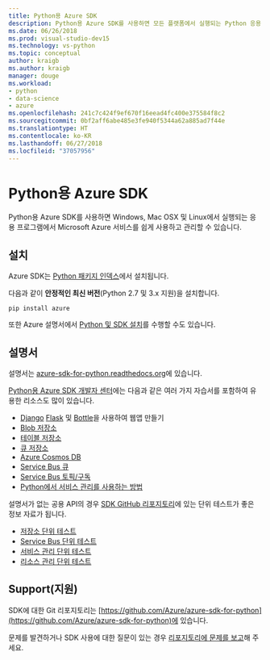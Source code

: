 ```yaml
---
title: Python용 Azure SDK
description: Python용 Azure SDK를 사용하면 모든 플랫폼에서 실행되는 Python 응용 프로그램을 통해 Microsoft Azure 서비스를 쉽게 이용할 수 있습니다.
ms.date: 06/26/2018
ms.prod: visual-studio-dev15
ms.technology: vs-python
ms.topic: conceptual
author: kraigb
ms.author: kraigb
manager: douge
ms.workload:
- python
- data-science
- azure
ms.openlocfilehash: 241c7c424f9ef670f16eead4fc400e375584f8c2
ms.sourcegitcommit: 0bf2aff6abe485e3fe940f5344a62a885ad7f44e
ms.translationtype: HT
ms.contentlocale: ko-KR
ms.lasthandoff: 06/27/2018
ms.locfileid: "37057956"
---
```

# <a name="azure-sdk-for-python"></a>Python용 Azure SDK

Python용 Azure SDK를 사용하면 Windows, Mac OSX 및 Linux에서 실행되는 응용 프로그램에서 Microsoft Azure 서비스를 쉽게 사용하고 관리할 수 있습니다.

## <a name="installation"></a>설치

Azure SDK는 [Python 패키지 인덱스](https://pypi.python.org/pypi/azure)에서 설치됩니다.

다음과 같이 **안정적인 최신 버전**(Python 2.7 및 3.x 지원)을 설치합니다.

```command
pip install azure
```

또한 Azure 설명서에서 [Python 및 SDK 설치](https://docs.microsoft.com/azure/python-how-to-install/)를 수행할 수도 있습니다.

## <a name="documentation"></a>설명서

설명서는 [azure-sdk-for-python.readthedocs.org](https://docs.microsoft.com/en-us/python/azure/?view=azure-python)에 있습니다.

[Python용 Azure SDK 개발자 센터](http://azure.microsoft.com/develop/python/)에는 다음과 같은 여러 가지 자습서를 포함하여 유용한 리소스도 많이 있습니다.

- [Django](/azure/app-service-web/web-sites-python-create-deploy-django-app) [Flask](/azure/app-service-web/web-sites-python-create-deploy-flask-app) 및 [Bottle](/azure/app-service-web/web-sites-python-create-deploy-bottle-app)을 사용하여 웹앱 만들기
- [Blob 저장소](/azure/storage/storage-python-how-to-use-blob-storage)
- [테이블 저장소](/azure/storage/storage-python-how-to-use-table-storage)
- [큐 저장소](/azure/storage/storage-python-how-to-use-queue-storage)
- [Azure Cosmos DB](/azure/cosmos-db/sql-api-python-application)
- [Service Bus 큐](/azure/service-bus-messaging/service-bus-python-how-to-use-queues)
- [Service Bus 토픽/구독](/azure/service-bus-messaging/service-bus-python-how-to-use-topics-subscriptions)
- [Python에서 서비스 관리를 사용하는 방법](/azure/cloud-services/cloud-services-python-how-to-use-service-management)

설명서가 없는 공용 API의 경우 [SDK GitHub 리포지토리](https://github.com/Azure/azure-sdk-for-python)에 있는 단위 테스트가 좋은 정보 자료가 됩니다.

- [저장소 단위 테스트](https://github.com/Azure/azure-storage-python/tree/master/tests)
- [Service Bus 단위 테스트](https://github.com/Azure/azure-sdk-for-python/tree/master/azure-servicebus/tests)
- [서비스 관리 단위 테스트](https://github.com/Azure/azure-sdk-for-python/tree/master/azure-servicemanagement-legacy/tests)
- [리소스 관리 단위 테스트](https://github.com/Azure/azure-sdk-for-python/tree/master/azure-mgmt/tests)

## <a name="support"></a>Support(지원)

SDK에 대한 Git 리포지토리는 [https://github.com/Azure/azure-sdk-for-python](https://github.com/Azure/azure-sdk-for-python)에 있습니다.

문제를 발견하거나 SDK 사용에 대한 질문이 있는 경우 [리포지토리에 문제를 보고](https://github.com/Azure/azure-sdk-for-python/issues)해 주세요.
